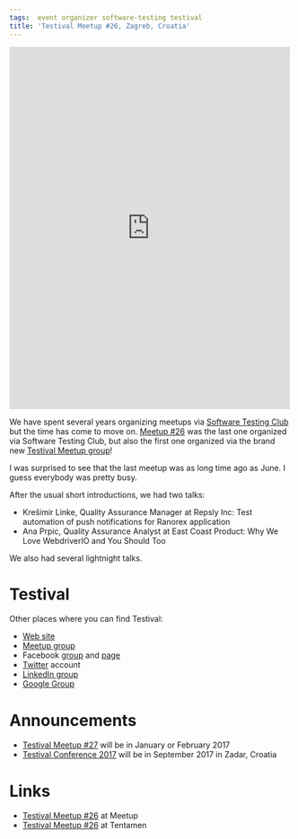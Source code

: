 ```yaml
---
tags:  event organizer software-testing testival
title: 'Testival Meetup #26, Zagreb, Croatia'
---
```

<iframe src="https://www.facebook.com/plugins/post.php?href=https%3A%2F%2Fwww.facebook.com%2Fmedia%2Fset%2F%3Fset%3Da.10154816249347290.1073741919.735252289%26type%3D3&width=500" width="500" height="646" style="border:none;overflow:hidden" scrolling="no" frameborder="0" allowTransparency="true"></iframe>

We have spent several years organizing meetups via [Software Testing Club](https://www.meetup.com/SoftwareTestingClub/) but the time has come to move on. [Meetup #26](https://www.meetup.com/SoftwareTestingClub/events/235775712/) was the last one organized via Software Testing Club, but also the first one organized via the brand new [Testival Meetup group](https://www.meetup.com/testival/)!

I was surprised to see that the last meetup was as long time ago as June. I guess everybody was pretty busy.

After the usual short introductions, we had two talks:

- Krešimir Linke, Quality Assurance Manager at Repsly Inc: Test automation of push notifications for Ranorex application
- Ana Prpic, Quality Assurance Analyst at East Coast Product: Why We Love WebdriverIO and You Should Too

We also had several lightnight talks.

# Testival

Other places where you can find Testival:

- [Web site](http://www.testival.eu/)
- [Meetup group](https://www.meetup.com/testival/)
- Facebook [group](https://www.facebook.com/groups/testival/) and [page](https://www.facebook.com/testivaleu/)
- [Twitter](https://twitter.com/testivaleu) account
- [LinkedIn group](https://www.linkedin.com/groups/8260691)
- [Google Group](https://groups.google.com/forum/#!forum/zagreb-stc)

# Announcements

- [Testival Meetup #27](https://www.meetup.com/testival/events/236140288/) will be in January or February 2017
- [Testival Conference 2017](https://www.meetup.com/testival/events/236089519/) will be in September 2017 in Zadar, Croatia

# Links

- [Testival Meetup #26](https://www.meetup.com/testival/events/236067439/) at Meetup
- [Testival Meetup #26](https://blog.tentamen.eu/report-on-testival-26-meetup/) at Tentamen
